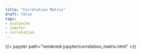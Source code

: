 ```yaml
---
title: "Correlation Matrix"
draft: false
tags:
- avalanche
- jupyter
- correlation
---
```


{{< jupyter path="rendered-jupyter/correlation_matrix.html" >}}
